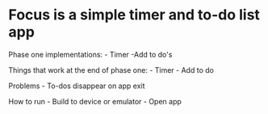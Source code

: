 # Focus is a simple timer and to-do list app

Phase one implementations: - Timer -Add to do's

Things that work at the end of phase one: - Timer - Add to do

Problems - To-dos disappear on app exit

How to run - Build to device or emulator - Open app

